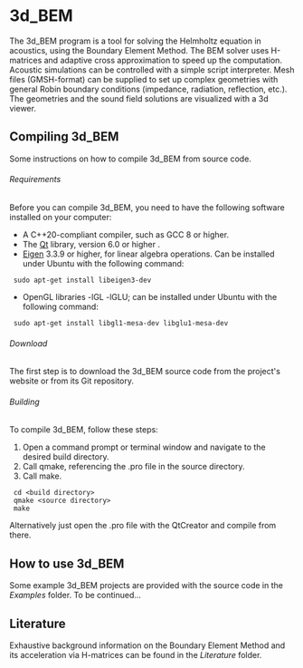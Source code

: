 # 3d_BEM
The 3d_BEM program is a tool for solving the Helmholtz equation in acoustics, using the Boundary Element Method. The BEM solver uses H-matrices and adaptive cross approximation to speed up the computation. Acoustic simulations can be controlled with a simple script interpreter. Mesh files (GMSH-format) can be supplied to set up complex geometries with general Robin boundary conditions (impedance, radiation, reflection, etc.). The geometries and the sound field solutions are visualized with a 3d viewer.

## Compiling 3d_BEM
Some instructions on how to compile 3d_BEM from source code.

###### Requirements
Before you can compile 3d_BEM, you need to have the following software installed on your computer:

 - A C++20-compliant compiler, such as GCC 8 or higher.
 - The [Qt] library, version 6.0 or higher .
 - [Eigen] 3.3.9 or higher, for linear algebra operations. Can be installed under Ubuntu with the following command:
```
 sudo apt-get install libeigen3-dev
```
 - OpenGL libraries -lGL -lGLU; can be installed under Ubuntu with the following command:

```
 sudo apt-get install libgl1-mesa-dev libglu1-mesa-dev 
```
###### Download
The first step is to download the 3d_BEM source code from the project's website or from its Git repository.

###### Building
To compile 3d_BEM, follow these steps:

 1. Open a command prompt or terminal window and navigate to the desired build directory.
 2. Call qmake, referencing the .pro file in the source directory.
 3. Call make.

```
 cd <build directory> 
 qmake <source directory>
 make
```
Alternatively just open the .pro file with the QtCreator and compile from there.

## How to use 3d_BEM
Some example 3d_BEM projects are provided with the source code in the *Examples* folder.
To be continued...

## Literature
Exhaustive background information on the Boundary Element Method and its acceleration via H-matrices can be found in the *Literature* folder.

[Qt]:https://www.qt.io/
[Eigen]:https://eigen.tuxfamily.org/
